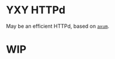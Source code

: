 # YXY HTTPd
May be an efficient HTTPd, based on [`axum`][axum].

[axum]: https://github.com/tokio-rs/axum

# WIP